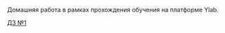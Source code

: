 Домашняя работа в рамках прохождения обучения на платформе Ylab.

[ДЗ №1](https://github.com/PaulJavaYoung/YLabHWFastJavaTwo/pull/1)